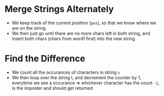 # Merge Strings Alternately

- We keep track of the current position (`pos`), so that we know where we are on the string
- We then just go until there are no more chars left in both string, and insert both chars (chars from word1 first) into the new string

# Find the Difference

- We count all the occurances of characters in string `s`
- We then loop over the string t, and decrement the counter by 1, everytime we see a occurance
  => whichever character has the count `-1`, is the imposter and should get returned
